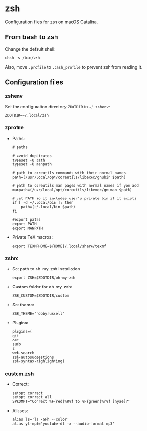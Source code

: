 # zsh

Configuration files for zsh on macOS Catalina.

## From bash to zsh ##

Change the default shell:

``` shell
chsh -s /bin/zsh
```

Also, move `.profile` to `.bash_profile` to prevent zsh from reading
it.

## Configuration files ##

### zshenv

Set the configuration directory `ZDOTDIR` in `~/.zshenv`:

``` shell
ZDOTDIR=~/.local/zsh
```

### zprofile 

- Paths:
  ``` shell
  # paths

  # avoid duplicates
  typeset -U path
  typeset -U manpath

  # path to coreutils commands with their normal names
  path=(/usr/local/opt/coreutils/libexec/gnubin $path)

  # path to coreutils man pages with normal names if you add
  manpath=(/usr/local/opt/coreutils/libexec/gnuman $path)

  # set PATH so it includes user's private bin if it exists
  if [ -d ~/.local/bin ]; then
      path=(~/.local/bin $path)
  fi

  #export paths
  export PATH
  export MANPATH
  ```

- Private TeX macros:

  ``` shell
  export TEXMFHOME=${HOME}/.local/share/texmf
  ```

### zshrc

- Set path to oh-my-zsh installation 
  ``` shell
  export ZSH=$ZDOTDIR/oh-my-zsh
  ```

- Custom folder for oh-my-zsh:
  ``` shell
  ZSH_CUSTOM=$ZDOTDIR/custom
  ```

- Set theme:
  ``` shell
  ZSH_THEME="robbyrussell"
  ```

- Plugins:
  ``` shell
  plugins=(
  git
  osx
  sudo
  z
  web-search
  zsh-autosuggestions 
  zsh-syntax-highlighting)
  ```

### custom.zsh 

- Correct:

  ``` shell
  setopt correct
  setopt correct_all
  SPROMPT="Correct %F{red}%R%f to %F{green}%r%f [nyae]?"
  ```

- Aliases:

  ``` shell
  alias ls='ls -GFh --color'
  alias yt-mp3='youtube-dl -x --audio-format mp3'
  ```
